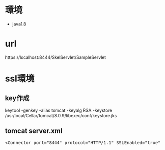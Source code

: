 # 環境
- java1.8

# url
https://localhost:8444/SkelServlet/SampleServlet

# ssl環境
## key作成
keytool -genkey -alias tomcat -keyalg RSA -keystore /usr/local/Cellar/tomcat/8.0.9/libexec/conf/keystore.jks

## tomcat server.xml
<pre>
&lt;Connector port="8444" protocol="HTTP/1.1" SSLEnabled="true" maxThreads="150" scheme="https" secure="true" clientAuth="false" sslProtocol="TLS" keystoreFile="/usr/local/Cellar/tomcat/8.0.9/libexec/conf/keystore.jks" keystorePass="passwd" /&gt;
</pre>

